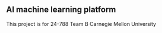 AI machine learning platform
--------------------------
This project is for 24-788
Team B
Carnegie Mellon University
